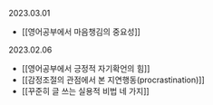 2023.03.01
- [[영어공부에서 마음챙김의 중요성]]

2023.02.06
- [[영어공부에서 긍정적 자기확언의 힘]]
- [[감정조절의 관점에서 본 지연행동(procrastination)]]
- [[꾸준히 글 쓰는 실용적 비법 네 가지]]


























